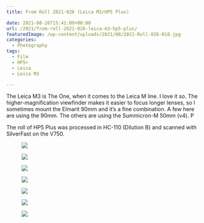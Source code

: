 ```yaml
---
title: From Roll 2021-026 (Leica M3/HP5 Plus)

date: 2021-08-26T15:41:09+00:00
url: /2021/from-roll-2021-026-leica-m3-hp5-plus/
featuredImage: /wp-content/uploads/2021/08/2021-Roll-026-010.jpg
categories:
  - Photography
tags:
  - Film
  - HP5+
  - Leica
  - Leica M3

---
```

The Leica M3 is The One, when it comes to the Leica M line. I love it so. The higher-magnification viewfinder makes it easier to focus longer lenses, so I sometimes mount the Elmarit 90mm and it&#8217;s a fine combination. A few here are using the 90mm. The others are using the Summicron-M 50mm (v4). P

The roll of HP5 Plus was processed in HC-110 (Dilution B) and scanned with SilverFast on the V750.

<div class="wp-block-envira-envira-gallery">
</div>

<figure class="kg-card kg-image-card kg-width-wide">

<img src="/img/2021/09/2021-Roll-026-004.jpg"  /></figure> 
<figure class="kg-card kg-image-card kg-width-wide"><img src="/img/2021/09/2021-Roll-026-009.jpg"  /></figure>
<figure class="kg-card kg-image-card kg-width-wide"><img src="/img/2021/09/2021-Roll-026-011.jpg"  /></figure>
<figure class="kg-card kg-image-card kg-width-wide"><img src="/img/2021/09/2021-Roll-026-014.jpg"  /></figure>
<figure class="kg-card kg-image-card kg-width-wide"><img src="/img/2021/09/2021-Roll-026-020.jpg"  /></figure>
<figure class="kg-card kg-image-card kg-width-wide"><img src="/img/2021/09/2021-Roll-026-022.jpg"  /></figure>
<figure class="kg-card kg-image-card kg-width-wide"><img src="/img/2021/09/2021-Roll-026-028.jpg"  /></figure>
